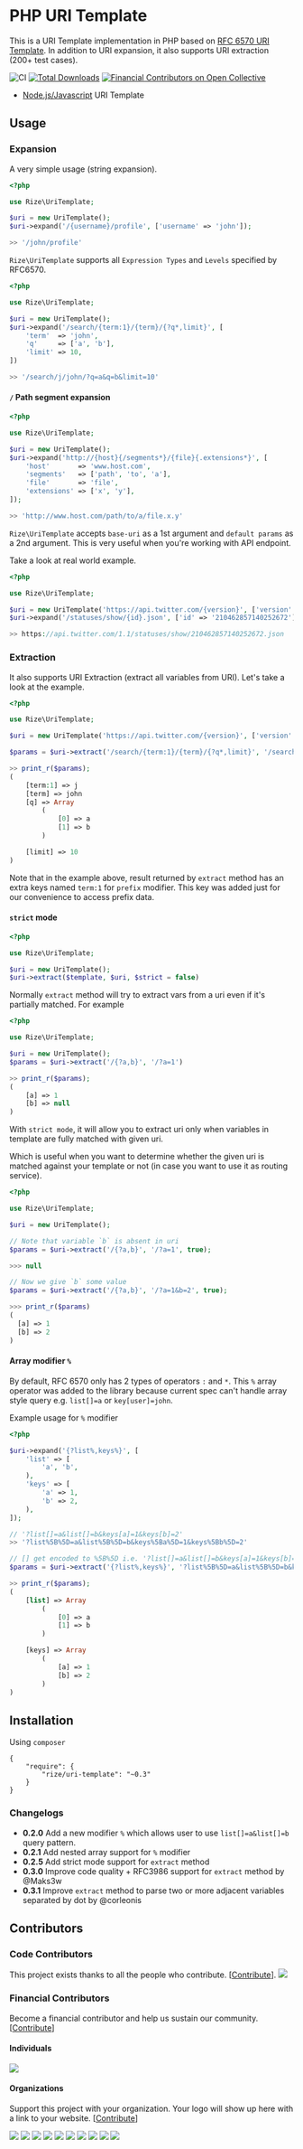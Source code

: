 # PHP URI Template

This is a URI Template implementation in PHP based on [RFC 6570 URI Template](http://tools.ietf.org/html/rfc6570). In
addition to URI expansion, it also supports URI extraction (200+ test cases).

![CI](https://github.com/rize/UriTemplate/workflows/CI/badge.svg) [![Total Downloads](https://poser.pugx.org/rize/uri-template/downloads.png)](https://packagist.org/packages/rize/uri-template)
[![Financial Contributors on Open Collective](https://opencollective.com/rize-uri-template/all/badge.svg?label=financial+contributors)](https://opencollective.com/rize-uri-template)

* [Node.js/Javascript](https://github.com/rezigned/uri-template.js) URI Template

## Usage

### Expansion

A very simple usage (string expansion).

```php
<?php

use Rize\UriTemplate;

$uri = new UriTemplate();
$uri->expand('/{username}/profile', ['username' => 'john']);

>> '/john/profile'
```

`Rize\UriTemplate` supports all `Expression Types` and `Levels` specified by RFC6570.

```php
<?php

use Rize\UriTemplate;

$uri = new UriTemplate();
$uri->expand('/search/{term:1}/{term}/{?q*,limit}', [
    'term'  => 'john',
    'q'     => ['a', 'b'],
    'limit' => 10,
])

>> '/search/j/john/?q=a&q=b&limit=10'
```

#### `/` Path segment expansion

```php
<?php

use Rize\UriTemplate;

$uri = new UriTemplate();
$uri->expand('http://{host}{/segments*}/{file}{.extensions*}', [
    'host'       => 'www.host.com',
    'segments'   => ['path', 'to', 'a'],
    'file'       => 'file',
    'extensions' => ['x', 'y'],
]);

>> 'http://www.host.com/path/to/a/file.x.y'
```

`Rize\UriTemplate` accepts `base-uri` as a 1st argument and `default params` as a 2nd argument. This is very useful when
you're working with API endpoint.

Take a look at real world example.

```php
<?php

use Rize\UriTemplate;

$uri = new UriTemplate('https://api.twitter.com/{version}', ['version' => 1.1]);
$uri->expand('/statuses/show/{id}.json', ['id' => '210462857140252672']);

>> https://api.twitter.com/1.1/statuses/show/210462857140252672.json
```

### Extraction

It also supports URI Extraction (extract all variables from URI). Let's take a look at the example.

```php
<?php

use Rize\UriTemplate;

$uri = new UriTemplate('https://api.twitter.com/{version}', ['version' => 1.1]);

$params = $uri->extract('/search/{term:1}/{term}/{?q*,limit}', '/search/j/john/?q=a&q=b&limit=10');

>> print_r($params);
(
    [term:1] => j
    [term] => john
    [q] => Array
        (
            [0] => a
            [1] => b
        )

    [limit] => 10
)
```

Note that in the example above, result returned by `extract` method has an extra keys named `term:1` for `prefix`
modifier. This key was added just for our convenience to access prefix data.

#### `strict` mode

```php
<?php

use Rize\UriTemplate;

$uri = new UriTemplate();
$uri->extract($template, $uri, $strict = false)
```

Normally `extract` method will try to extract vars from a uri even if it's partially matched. For example

```php
<?php

use Rize\UriTemplate;

$uri = new UriTemplate();
$params = $uri->extract('/{?a,b}', '/?a=1')

>> print_r($params);
(
    [a] => 1
    [b] => null
)
```

With `strict mode`, it will allow you to extract uri only when variables in template are fully matched with given uri.

Which is useful when you want to determine whether the given uri is matched against your template or not (in case you
want to use it as routing service).

```php
<?php

use Rize\UriTemplate;

$uri = new UriTemplate();

// Note that variable `b` is absent in uri
$params = $uri->extract('/{?a,b}', '/?a=1', true);

>>> null

// Now we give `b` some value
$params = $uri->extract('/{?a,b}', '/?a=1&b=2', true);

>>> print_r($params)
(
  [a] => 1
  [b] => 2
)
```

#### Array modifier `%`

By default, RFC 6570 only has 2 types of operators `:` and `*`. This `%` array operator was added to the library because
current spec can't handle array style query e.g. `list[]=a` or `key[user]=john`.

Example usage for `%` modifier

```php
<?php

$uri->expand('{?list%,keys%}', [
    'list' => [
        'a', 'b',
    ),
    'keys' => [
        'a' => 1,
        'b' => 2,
    ),
]);

// '?list[]=a&list[]=b&keys[a]=1&keys[b]=2'
>> '?list%5B%5D=a&list%5B%5D=b&keys%5Ba%5D=1&keys%5Bb%5D=2'

// [] get encoded to %5B%5D i.e. '?list[]=a&list[]=b&keys[a]=1&keys[b]=2'
$params = $uri->extract('{?list%,keys%}', '?list%5B%5D=a&list%5B%5D=b&keys%5Ba%5D=1&keys%5Bb%5D=2', )

>> print_r($params);
(
    [list] => Array
        (
            [0] => a
            [1] => b
        )

    [keys] => Array
        (
            [a] => 1
            [b] => 2
        )
)
```

## Installation

Using `composer`

```
{
    "require": {
        "rize/uri-template": "~0.3"
    }
}
```

### Changelogs

* **0.2.0** Add a new modifier `%` which allows user to use `list[]=a&list[]=b` query pattern.
* **0.2.1** Add nested array support for `%` modifier
* **0.2.5** Add strict mode support for `extract` method
* **0.3.0** Improve code quality + RFC3986 support for `extract` method by @Maks3w
* **0.3.1** Improve `extract` method to parse two or more adjacent variables separated by dot by @corleonis

## Contributors

### Code Contributors

This project exists thanks to all the people who contribute. [[Contribute](CONTRIBUTING.md)].
<a href="https://github.com/rize/UriTemplate/graphs/contributors"><img src="https://opencollective.com/rize-uri-template/contributors.svg?width=890&button=false" /></a>

### Financial Contributors

Become a financial contributor and help us sustain our
community. [[Contribute](https://opencollective.com/rize-uri-template/contribute)]

#### Individuals

<a href="https://opencollective.com/rize-uri-template"><img src="https://opencollective.com/rize-uri-template/individuals.svg?width=890"></a>

#### Organizations

Support this project with your organization. Your logo will show up here with a link to your
website. [[Contribute](https://opencollective.com/rize-uri-template/contribute)]

<a href="https://opencollective.com/rize-uri-template/organization/0/website"><img src="https://opencollective.com/rize-uri-template/organization/0/avatar.svg"></a>
<a href="https://opencollective.com/rize-uri-template/organization/1/website"><img src="https://opencollective.com/rize-uri-template/organization/1/avatar.svg"></a>
<a href="https://opencollective.com/rize-uri-template/organization/2/website"><img src="https://opencollective.com/rize-uri-template/organization/2/avatar.svg"></a>
<a href="https://opencollective.com/rize-uri-template/organization/3/website"><img src="https://opencollective.com/rize-uri-template/organization/3/avatar.svg"></a>
<a href="https://opencollective.com/rize-uri-template/organization/4/website"><img src="https://opencollective.com/rize-uri-template/organization/4/avatar.svg"></a>
<a href="https://opencollective.com/rize-uri-template/organization/5/website"><img src="https://opencollective.com/rize-uri-template/organization/5/avatar.svg"></a>
<a href="https://opencollective.com/rize-uri-template/organization/6/website"><img src="https://opencollective.com/rize-uri-template/organization/6/avatar.svg"></a>
<a href="https://opencollective.com/rize-uri-template/organization/7/website"><img src="https://opencollective.com/rize-uri-template/organization/7/avatar.svg"></a>
<a href="https://opencollective.com/rize-uri-template/organization/8/website"><img src="https://opencollective.com/rize-uri-template/organization/8/avatar.svg"></a>
<a href="https://opencollective.com/rize-uri-template/organization/9/website"><img src="https://opencollective.com/rize-uri-template/organization/9/avatar.svg"></a>
